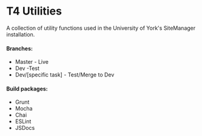 
# T4 Utilities

A collection of utility functions used in the University of York's SiteManager installation.

#### Branches:
 - Master - Live
 - Dev -Test
 - Dev/[specific task] - Test/Merge to Dev

#### Build packages:
 - Grunt
 - Mocha
 - Chai
 - ESLint
 - JSDocs
